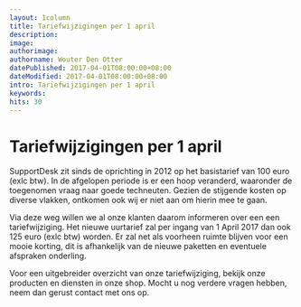 ```yaml
---
layout: 1column
title: Tariefwijzigingen per 1 april
description:
image:
authorimage:
authorname: Wouter Den Otter
datePublished: 2017-04-01T08:00:00+08:00
dateModified: 2017-04-01T08:00:00+08:00
intro: Tariefwijzigingen per 1 april
keywords:
hits: 30
---
```


# Tariefwijzigingen per 1 april

SupportDesk zit sinds de oprichting in 2012 op het basistarief van 100 euro (exlc btw).
In de afgelopen periode is er een hoop veranderd, waaronder de toegenomen vraag naar goede techneuten.
Gezien de stijgende kosten op diverse vlakken, ontkomen ook wij er niet aan om hierin mee te gaan.

Via deze weg willen we al onze klanten daarom informeren over een een tariefwijziging.
Het nieuwe uurtarief zal per ingang van 1 April 2017 dan ook 125 euro (exlc btw) worden.
Er zal net als voorheen ruimte blijven voor een mooie korting, dit is afhankelijk van de nieuwe paketten en eventuele afspraken onderling.

Voor een uitgebreider overzicht van onze tariefwijziging, bekijk onze producten en diensten in onze shop. Mocht u nog verdere vragen hebben, neem dan gerust contact met ons op.
